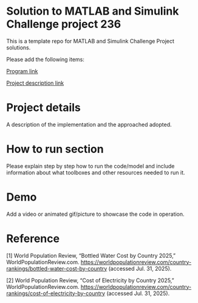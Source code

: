 # Solution to MATLAB and Simulink Challenge project 236 <Techno-Economic Assessment of Green Hydrogen Production>
This is a template repo for MATLAB and Simulink Challenge Project solutions.

Please add the following items:

[Program link](https://github.com/mathworks/MATLAB-Simulink-Challenge-Project-Hub)

[Project description link](https://github.com/mathworks/MATLAB-Simulink-Challenge-Project-Hub/tree/main/projects/Techno-Economic%20Assessment%20of%20Green%20Hydrogen%20Production)


# Project details
A description of the implementation and the approached adopted.

# How to run section
Please explain step by step how to run the code/model and include information about what toolboxes and other resources needed to run it.

# Demo
Add a video or animated gif/picture to showcase the code in operation.
  
# Reference
[1] World Population Review, “Bottled Water Cost by Country 2025,” WorldPopulationReview.com. https://worldpopulationreview.com/country-rankings/bottled-water-cost-by-country (accessed Jul. 31, 2025).

[2] World Population Review, “Cost of Electricity by Country 2025,” WorldPopulationReview.com. https://worldpopulationreview.com/country-rankings/cost-of-electricity-by-country (accessed Jul. 31, 2025).
